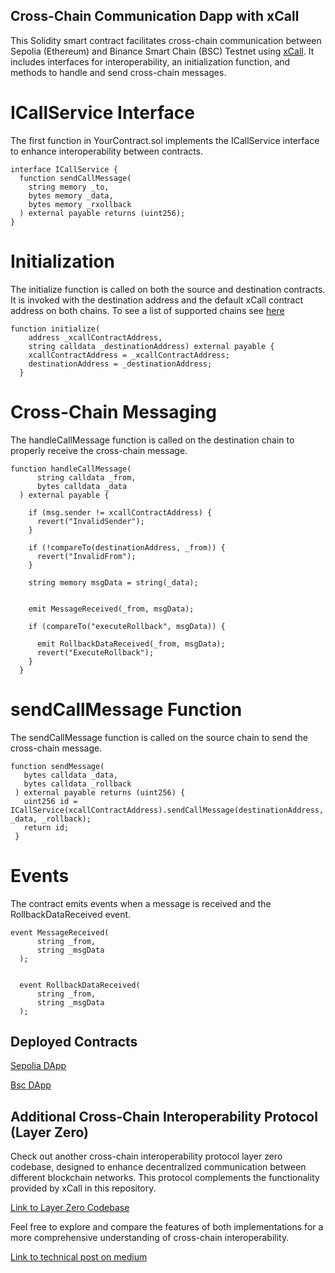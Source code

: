 ## Cross-Chain Communication Dapp with xCall 


This Solidity smart contract facilitates cross-chain communication between Sepolia (Ethereum) and Binance Smart Chain (BSC) Testnet using [xCall](https://www.xcall.dev/what-is-xcall). It includes interfaces for interoperability, an initialization function, and methods to handle and send cross-chain messages.

# ICallService Interface

The first function in YourContract.sol implements the ICallService interface to enhance interoperability between contracts.

```solidity
interface ICallService {
  function sendCallMessage(
    string memory _to,
    bytes memory _data,
    bytes memory _rxollback
  ) external payable returns (uint256);
}

```

# Initialization

The initialize function is called on both the source and destination contracts. It is invoked with the destination address and the default xCall contract address on both chains. To see a list of supported chains see [here](https://github.com/icon-project/xcall-scaffolding)

```solidity
function initialize(
    address _xcallContractAddress,
    string calldata _destinationAddress) external payable {
    xcallContractAddress = _xcallContractAddress;
    destinationAddress = _destinationAddress;
  }

```


# Cross-Chain Messaging

The handleCallMessage function is called on the destination chain to properly receive the cross-chain message.

```solidity
function handleCallMessage(
      string calldata _from,
      bytes calldata _data
  ) external payable {

    if (msg.sender != xcallContractAddress) {
      revert("InvalidSender");
    }

    if (!compareTo(destinationAddress, _from)) {
      revert("InvalidFrom");
    }

    string memory msgData = string(_data);

    
    emit MessageReceived(_from, msgData);

    if (compareTo("executeRollback", msgData)) {
     
      emit RollbackDataReceived(_from, msgData);
      revert("ExecuteRollback");
    }
  }

```

# sendCallMessage Function

The sendCallMessage function is called on the source chain to send the cross-chain message.

```solidity
function sendMessage(
   bytes calldata _data,
   bytes calldata _rollback
 ) external payable returns (uint256) {
   uint256 id = ICallService(xcallContractAddress).sendCallMessage(destinationAddress, _data, _rollback);
   return id;
 }

```


# Events

The contract emits events when a message is received and the RollbackDataReceived event.

```solidity
event MessageReceived(
      string _from,
      string _msgData
  );

  
  event RollbackDataReceived(
      string _from,
      string _msgData
  );
```




## Deployed Contracts

[Sepolia DApp](https://sepolia.etherscan.io/address/0x533378eCb7384d70d97e6A68C02137F894c3aa47)

[Bsc DApp](https://testnet.bscscan.com/address/0xa140c305EA4F9F9b962354FE54e6D4C0417912D5)


## Additional Cross-Chain Interoperability Protocol (Layer Zero)

Check out another cross-chain interoperability protocol layer zero codebase, designed to enhance decentralized communication between different blockchain networks. This protocol complements the functionality provided by xCall in this repository.

[Link to Layer Zero Codebase](https://github.com/KoxyG/CrossChainLayerZero/settings)

Feel free to explore and compare the features of both implementations for a more comprehensive understanding of cross-chain interoperability.

[Link to technical post on medium](https://medium.com/@devkoxy/bridging-blockchains-exploring-the-capabilities-of-xcall-and-layerzero-in-cross-chain-0be597f39acd)

